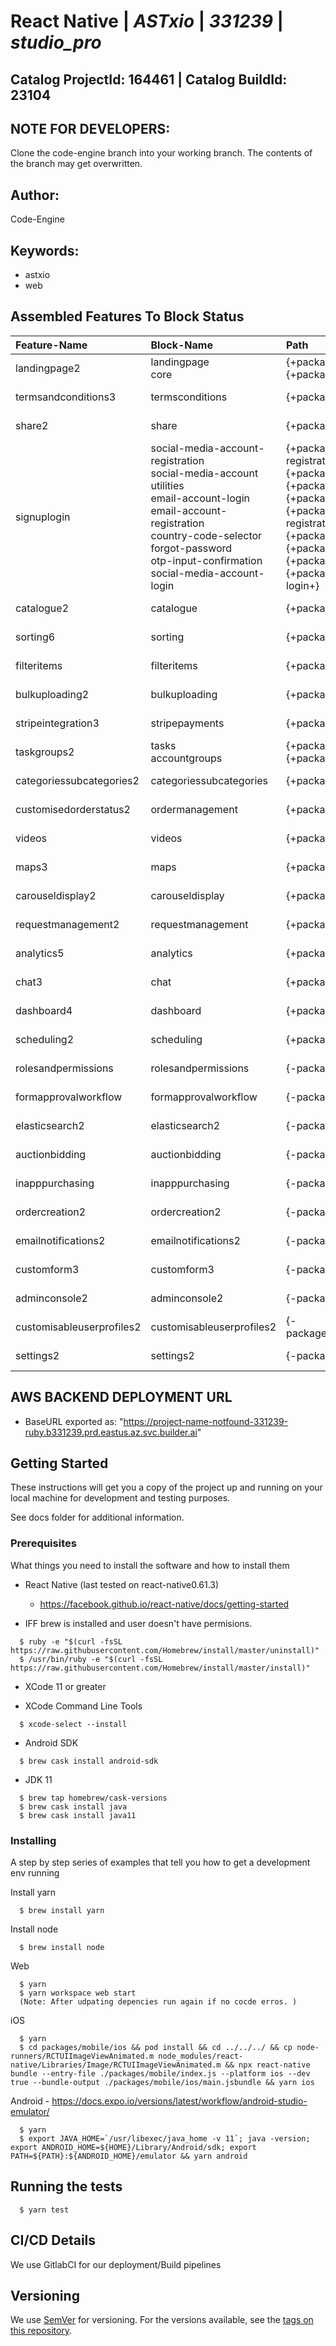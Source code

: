 # **React Native** | _**ASTxio**_ | _**331239**_ | _**studio_pro**_

## **Catalog ProjectId: 164461** | **Catalog BuildId: 23104**

## NOTE FOR DEVELOPERS:
Clone the code-engine branch into your working branch. The contents of the branch may get overwritten.
## Author:
Code-Engine
## Keywords:
 - astxio
 - web
## Assembled Features To Block Status

| **Feature-Name**        | **Block-Name**        | **Path**  | **Status**  |
|:-------------|:-------------|:-------------|:-------------|
| landingpage2      | landingpage<br>core<br>      | {+packages/blocks/landingpage+}<br>{+packages/blocks/core+}<br> | {+Non-Empty+} |
| termsandconditions3      | termsconditions<br>      | {+packages/blocks/termsconditions+}<br> | {+Non-Empty+} |
| share2      | share<br>      | {+packages/blocks/share+}<br> | {+Non-Empty+} |
| signuplogin      | social-media-account-registration<br>social-media-account<br>utilities<br>email-account-login<br>email-account-registration<br>country-code-selector<br>forgot-password<br>otp-input-confirmation<br>social-media-account-login<br>      | {+packages/blocks/social-media-account-registration+}<br>{+packages/blocks/social-media-account+}<br>{+packages/blocks/utilities+}<br>{+packages/blocks/email-account-login+}<br>{+packages/blocks/email-account-registration+}<br>{+packages/blocks/country-code-selector+}<br>{+packages/blocks/forgot-password+}<br>{+packages/blocks/otp-input-confirmation+}<br>{+packages/blocks/social-media-account-login+}<br> | {+Non-Empty+} |
| catalogue2      | catalogue<br>      | {+packages/blocks/catalogue+}<br> | {+Non-Empty+} |
| sorting6      | sorting<br>      | {+packages/blocks/sorting+}<br> | {+Non-Empty+} |
| filteritems      | filteritems<br>      | {+packages/blocks/filteritems+}<br> | {+Non-Empty+} |
| bulkuploading2      | bulkuploading<br>      | {+packages/blocks/bulkuploading+}<br> | {+Non-Empty+} |
| stripeintegration3      | stripepayments<br>      | {+packages/blocks/stripepayments+}<br> | {+Non-Empty+} |
| taskgroups2      | tasks<br>accountgroups<br>      | {+packages/blocks/tasks+}<br>{+packages/blocks/accountgroups+}<br> | {+Non-Empty+} |
| categoriessubcategories2      | categoriessubcategories<br>      | {+packages/blocks/categoriessubcategories+}<br> | {+Non-Empty+} |
| customisedorderstatus2      | ordermanagement<br>      | {+packages/blocks/ordermanagement+}<br> | {+Non-Empty+} |
| videos      | videos<br>      | {+packages/blocks/videos+}<br> | {+Non-Empty+} |
| maps3      | maps<br>      | {+packages/blocks/maps+}<br> | {+Non-Empty+} |
| carouseldisplay2      | carouseldisplay<br>      | {+packages/blocks/carouseldisplay+}<br> | {+Non-Empty+} |
| requestmanagement2      | requestmanagement<br>      | {+packages/blocks/requestmanagement+}<br> | {+Non-Empty+} |
| analytics5      | analytics<br>      | {+packages/blocks/analytics+}<br> | {+Non-Empty+} |
| chat3      | chat<br>      | {+packages/blocks/chat+}<br> | {+Non-Empty+} |
| dashboard4      | dashboard<br>      | {+packages/blocks/dashboard+}<br> | {+Non-Empty+} |
| scheduling2      | scheduling<br>      | {+packages/blocks/scheduling+}<br> | {+Non-Empty+} |
| rolesandpermissions      | rolesandpermissions      | {-packages/blocks/rolesandpermissions-} | {-Empty-} |
| formapprovalworkflow      | formapprovalworkflow      | {-packages/blocks/formapprovalworkflow-} | {-Empty-} |
| elasticsearch2      | elasticsearch2      | {-packages/blocks/elasticsearch2-} | {-Empty-} |
| auctionbidding      | auctionbidding      | {-packages/blocks/auctionbidding-} | {-Empty-} |
| inapppurchasing      | inapppurchasing      | {-packages/blocks/inapppurchasing-} | {-Empty-} |
| ordercreation2      | ordercreation2      | {-packages/blocks/ordercreation2-} | {-Empty-} |
| emailnotifications2      | emailnotifications2      | {-packages/blocks/emailnotifications2-} | {-Empty-} |
| customform3      | customform3      | {-packages/blocks/customform3-} | {-Empty-} |
| adminconsole2      | adminconsole2      | {-packages/blocks/adminconsole2-} | {-Empty-} |
| customisableuserprofiles2      | customisableuserprofiles2      | {-packages/blocks/customisableuserprofiles2-} | {-Empty-} |
| settings2      | settings2      | {-packages/blocks/settings2-} | {-Empty-} |

## AWS BACKEND DEPLOYMENT URL
 - BaseURL exported as: "https://project-name-notfound-331239-ruby.b331239.prd.eastus.az.svc.builder.ai"
## Getting Started

These instructions will get you a copy of the project up and running on your local machine for development and testing purposes. 

See docs folder for additional information.

### Prerequisites

What things you need to install the software and how to install them

* React Native (last tested on react-native0.61.3)
  - https://facebook.github.io/react-native/docs/getting-started

* IFF brew is installed and user doesn't have permisions.
```
  $ ruby -e "$(curl -fsSL https://raw.githubusercontent.com/Homebrew/install/master/uninstall)"
  $ /usr/bin/ruby -e "$(curl -fsSL https://raw.githubusercontent.com/Homebrew/install/master/install)"
```

* XCode 11 or greater

* XCode Command Line Tools
```
  $ xcode-select --install
```

* Android SDK
```
  $ brew cask install android-sdk
```

* JDK 11
```
  $ brew tap homebrew/cask-versions
  $ brew cask install java
  $ brew cask install java11
```

### Installing

A step by step series of examples that tell you how to get a development env running

Install yarn
```
  $ brew install yarn
```

Install node

```
  $ brew install node
```

Web
```
  $ yarn
  $ yarn workspace web start 
  (Note: After udpating depencies run again if no cocde erros. )
```

iOS
```
  $ yarn
  $ cd packages/mobile/ios && pod install && cd ../../../ && cp node-runners/RCTUIImageViewAnimated.m node_modules/react-native/Libraries/Image/RCTUIImageViewAnimated.m && npx react-native bundle --entry-file ./packages/mobile/index.js --platform ios --dev true --bundle-output ./packages/mobile/ios/main.jsbundle && yarn ios
```

Android - https://docs.expo.io/versions/latest/workflow/android-studio-emulator/
```
  $ yarn
  $ export JAVA_HOME=`/usr/libexec/java_home -v 11`; java -version; export ANDROID_HOME=${HOME}/Library/Android/sdk; export PATH=${PATH}:${ANDROID_HOME}/emulator && yarn android
```

## Running the tests

```
  $ yarn test
```


## CI/CD Details

We use GitlabCI for our deployment/Build pipelines

## Versioning

We use [SemVer](http://semver.org/) for versioning. For the versions available, see the [tags on this repository](https://github.com/your/project/tags).



